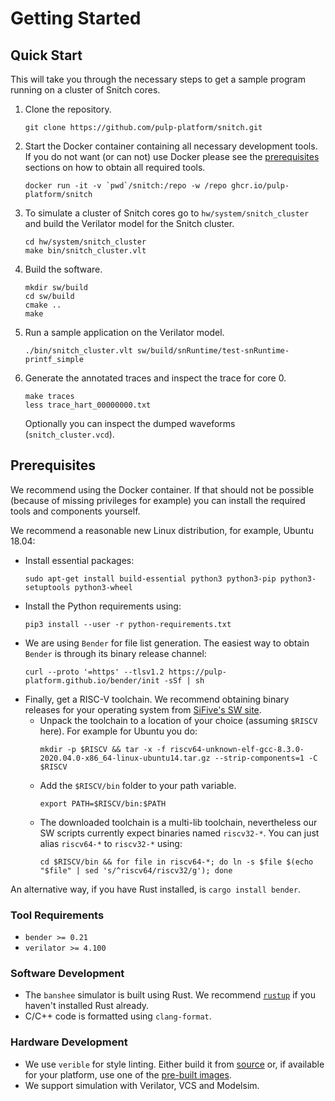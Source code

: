 # Getting Started

## Quick Start

This will take you through the necessary steps to get a sample program running on a cluster of Snitch cores.

1. Clone the repository.
   ```
   git clone https://github.com/pulp-platform/snitch.git
   ```
2. Start the Docker container containing all necessary development tools. If you
   do not want (or can not) use Docker please see the
   [prerequisites](#prerequisites) sections on how to obtain all required tools.
    ```
    docker run -it -v `pwd`/snitch:/repo -w /repo ghcr.io/pulp-platform/snitch
    ```
3. To simulate a cluster of Snitch cores go to `hw/system/snitch_cluster` and build the Verilator model for the Snitch cluster.
    ```
    cd hw/system/snitch_cluster
    make bin/snitch_cluster.vlt
    ```
4. Build the software.
    ```
    mkdir sw/build
    cd sw/build
    cmake ..
    make
    ```
5. Run a sample application on the Verilator model.
    ```
    ./bin/snitch_cluster.vlt sw/build/snRuntime/test-snRuntime-printf_simple
    ```
6. Generate the annotated traces and inspect the trace for core 0.
    ```
    make traces
    less trace_hart_00000000.txt
    ```
    Optionally you can inspect the dumped waveforms (`snitch_cluster.vcd`).

## Prerequisites

We recommend using the Docker container. If that should not be possible (because
of missing privileges for example) you can install the required tools and
components yourself.

We recommend a reasonable new Linux distribution, for example, Ubuntu 18.04:

- Install essential packages:
    ```
    sudo apt-get install build-essential python3 python3-pip python3-setuptools python3-wheel
    ```
- Install the Python requirements using:
    ```
    pip3 install --user -r python-requirements.txt
    ```
- We are using `Bender` for file list generation. The easiest way to obtain `Bender` is through its binary release channel:
    ```
    curl --proto '=https' --tlsv1.2 https://pulp-platform.github.io/bender/init -sSf | sh
    ```
- Finally, get a RISC-V toolchain. We recommend obtaining binary releases for your operating system from [SiFive's SW site](https://www.sifive.com/software).
    - Unpack the toolchain to a location of your choice (assuming `$RISCV` here). For example for Ubuntu you do:
      ```
      mkdir -p $RISCV && tar -x -f riscv64-unknown-elf-gcc-8.3.0-2020.04.0-x86_64-linux-ubuntu14.tar.gz --strip-components=1 -C $RISCV
      ```
    - Add the `$RISCV/bin` folder to your path variable.
      ```
      export PATH=$RISCV/bin:$PATH
      ```
    - The downloaded toolchain is a multi-lib toolchain, nevertheless our SW scripts currently expect binaries named `riscv32-*`. You can just alias `riscv64-*` to `riscv32-*` using:
      ```
      cd $RISCV/bin && for file in riscv64-*; do ln -s $file $(echo "$file" | sed 's/^riscv64/riscv32/g'); done
      ```

An alternative way, if you have Rust installed, is `cargo install bender`.

### Tool Requirements

- `bender >= 0.21`
- `verilator >= 4.100`

### Software Development

- The `banshee` simulator is built using Rust. We recommend [`rustup`](https://rustup.rs/) if you haven't installed Rust already.
- C/C++ code is formatted using `clang-format`.

### Hardware Development

- We use `verible` for style linting. Either build it from [source](https://github.com/google/verible) or, if available for your platform,  use one of the [pre-built images](https://github.com/google/verible/releases).
- We support simulation with Verilator, VCS and Modelsim.

